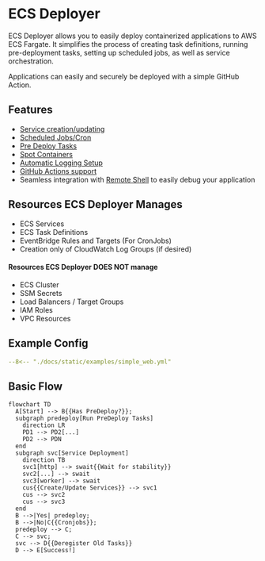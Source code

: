 # ECS Deployer

ECS Deployer allows you to easily deploy containerized applications to AWS ECS Fargate.
It simplifies the process of creating task definitions, running pre-deployment tasks, setting up scheduled jobs, as well as service orchestration.

Applications can easily and securely be deployed with a simple GitHub Action.

## Features
* [Service creation/updating](config/services.md)
* [Scheduled Jobs/Cron](config/cronjobs.md)
* [Pre Deploy Tasks](config/predeploy.md)
* [Spot Containers](config/spot.md)
* [Automatic Logging Setup](config/logging.md)
* [GitHub Actions support](ci/github.md)
* Seamless integration with [Remote Shell](https://github.com/webdestroya/remote-shell-client) to easily debug your application


## Resources ECS Deployer Manages
* ECS Services
* ECS Task Definitions
* EventBridge Rules and Targets (For CronJobs)
* Creation only of CloudWatch Log Groups (if desired)

#### Resources ECS Deployer DOES NOT manage
* ECS Cluster
* SSM Secrets
* Load Balancers / Target Groups
* IAM Roles
* VPC Resources


## Example Config

```yaml title=".ecsdeployer.yml"
--8<-- "./docs/static/examples/simple_web.yml"
```

## Basic Flow

``` mermaid
flowchart TD
  A[Start] --> B{{Has PreDeploy?}};
  subgraph predeploy[Run PreDeploy Tasks]
    direction LR
    PD1 --> PD2[...]
    PD2 --> PDN
  end
  subgraph svc[Service Deployment]
    direction TB
    svc1[http] --> swait{{Wait for stability}}
    svc2[...] --> swait
    svc3[worker] --> swait
    cus{{Create/Update Services}} --> svc1
    cus --> svc2
    cus --> svc3
  end
  B -->|Yes| predeploy;
  B -->|No|C{{Cronjobs}};
  predeploy --> C;
  C --> svc;
  svc --> D{{Deregister Old Tasks}}
  D --> E[Success!]
```
